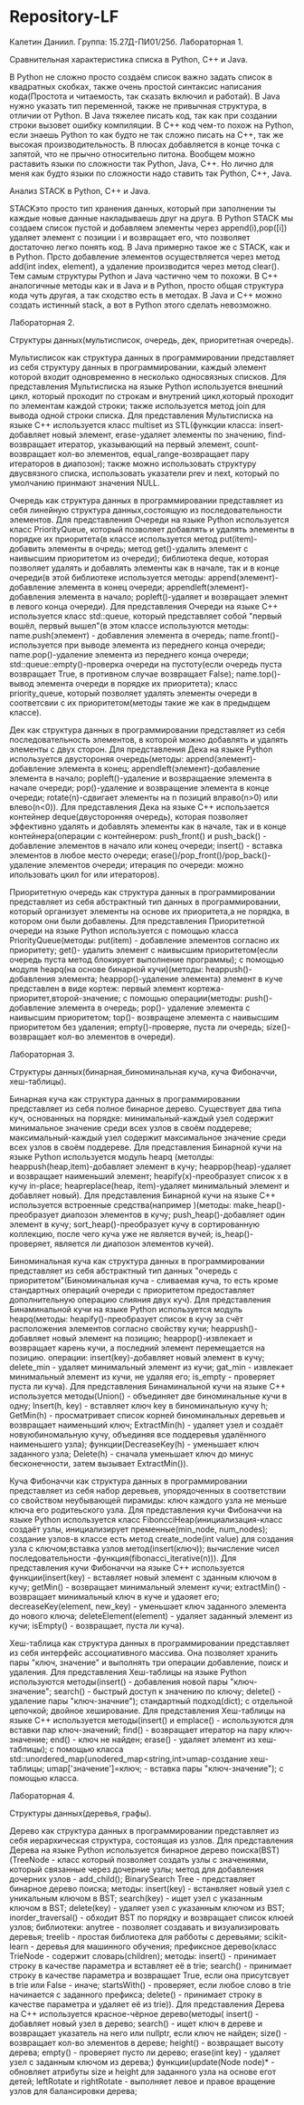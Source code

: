 # Repository-LF
Калетин Даниил. Группа: 15.27Д-ПИ01/25б.
Лабораторная 1.

Сравнительная характеристика списка в Python, C++ и Java.

В Python не сложно просто создаём список важно задать список в квадратных скобках, также очень простой синтаксис написания кода(Простота и читаемость, так сказать включил и работай). В Java нужно указать тип переменной, также не привычная структура, в отличии от Python. В Java тяжелее писать код, так как при создании строки вызовет ошибку компиляции. В C++ код чем-то похож на Python, если знаешь Python то как будто не так сложно писать на C++, так же высокая производительность. В плюсах добавляется в конце точка с запятой, что не прычно относительно питона. Вообщем можно раставить языки по сложности так Python, Java, C++. Но лично для меня как будто языки по сложности надо ставить так Python, C++, Java.

Анализ STACK в Python, C++ и Java.

STACKэто просто тип хранения данных, который при заполнении ты каждые новые данные накладываешь друг на друга.
В Python STACK мы создаем список пустой и добавляем элементы через append(i),pop([i]) удаляет элемент с позиции i и возвращает его, что позволяет достаточно легко понять код. В Java примерно такое же с STACK, как и в Python. Прсто добавление элементов осуществляется через метод add(int index, element), а удаление производится через метод clear(). Тем самым структуры Python и Java частично чем то похожи. В C++ аналогичные методы как и в Java и в Python, просто общая структура кода чуть другая, а так сходство есть в методах. В Java и C++ можно создать истинный stack, а вот в Python этого сделать невозможно.

Лабораторная 2.

Структуры данных(мультисписок, очередь, дек, приоритетная очередь).

Мультисписок как структура данных в программировании представляет из себя структуру данных в программировании, каждый элемент которой входит одновременно в несколько односвязных списков. Для представления Мультисписка на языке Python используется внешний цикл, который проходит по строкам и внутрений цикл,который проходит по элементам каждой строки; также используется метод join для вывода одной строки списка. Для представления Мультисписка на языке C++ используется класс multiset из STL(функции класса: insert-добавляет новый элемент, erase-удаляет элементы по значению, find-возвращает итератор, указывающий на первый элемент, count-возвращает кол-во элементов, equal_range-возвращает пару итераторов в диапозон); также можно использовать структуру двусвязного списка, использовать указатели prev и next, который по умолчанию принмают значения NULL.

Очередь как структура данных в программировании представляет из себя линейную структура данных,состоящую из последовательности элементов. Для представления Очереди на языке Python используется класс PriorityQueue, который позволяет добавлять и удалять элементы в порядке их приоритета(в классе используется метод put(item)- добавить элементы в очредь; метод get()-удалить элемент с наивысшим приоритетом из очереди); библиотека deque, которая позволяет удалять и добавлять элементы как в начале, так и в конце очереди(в этой библиотеке используется методы: append(элемент)-добавление элемента в конец очереди; appendleft(элемент)-добавления элемента в начало; popleft()-удаляет и возвращает элемнт в левого конца очереди). Для представления Очереди на языке C++ используется класс std::queue, который представляет собой "первый вошёл, первый вышел"(в этом классе используются методы: name.push(элемент) - добавления элемента в очередь; name.front()-используется при выводе элемента из переднего конца очереди; name.pop()-удаление элемента из переднего конца очереди; std::queue::empty()-проверка очереди на пустоту(если очередь пуста возвращает True, в противном случае возвращает False); name.top()-вывод элемента очереди в порядке их приоритета); класс priority_queue, который позволяет удалять элементы очереди в соответсвии с их приоритетом(методы такие же как в предыдщем классе).

Дек как структура данных в программировании представляет из себя последовательность элементов, в которой можно добавлять и удалять элементы с двух сторон. Для представления Дека на языке Python используется двустороняя очередь(методы: append(элемент)-добавление элемента в конец; appendleft(элемент)-добавление элемента в начало; popleft()-удаление и возвращаение элемента в начале очереди; pop()-удаление и возвращение элемента в конце очереди; rotate(n)-сдвигает элементы на n позиций вправо(n>0) или влево(n<0)). Для представления Дека на языке C++ использается контейнер deque(двусторонняя очередь), которая позволяет эффективно удалять и добавлять элементы как в начале, так и в конце контейнера(операции с контейнером: push_front() и push_back() - добавление элементов в начало или конец очереди; insert() - вставка элементов в любое место очереди; erase()/pop_front()/pop_back()- удаление элементов очереди; итерация по очереди: можно ипользовать цкил for или итераторов).

Приоритетную очередь как структура данных в программировании представляет из себя абстрактный тип данных в программировании, который организует элементы на основе их приоритета,а не порядка, в котором они были добавлены. Для представления Приоритетной очереди на языке Python используется с помощью класса PriorityQueue(методы: put(item) - добавление элементов согласно их приоритету; get()- удалить элемент с наивысшим приоритетом(если очередь пуста метод блокирует выполнение программы); с помощью модуля heapq(на основе бинарной кучи)(методы: heappush()-добавления элемента; heappop()-удаление элемента) элемент в куче представлен в виде кортеж: первый элемент кортежа-приоритет,второй-значение; с помощью операции(методы: push()-добавление элемента в очередь; pop()- удаление элемента с наивысшим приоритетом; top()- возвращене элемента с наивысшим приоритетом без удаления; empty()-проверяе, пуста ли очередь; size()-возвращает кол-во элементов в очереди).

Лабораторная 3.

Структуры данных(бинарная_биноминальная куча, куча Фибоначчи, хеш-таблицы).

Бинарная куча как структура данных в программировании представляет из себя полное бинарное дерево. Существует два типа куч, основанных на порядке: минимальный-каждый узел содержит минимальное значение среди всех узлов в своём поддереве; максимальный-каждый узел содержит максимальное значение среди всех узлов в своём поддереве. Для представления Бинарной кучи на языке Python используется модуль heapq (метолды: heappush(heap,item)-добавляет элемент в кучу; heappop(heap)-удаляет и возвращает наименьший элемент; heapify(x)-преобразует список x в кучу in-place; heapreplace(heap, item)-удаляет минимальный элемент и добавляет новый). Для представления Бинарной кучи на языке C++ используется встроенные средства(например <algorithm>)(методы: make_heap()-преобразует диапозон элементов в кучу; push_heap()-добавляет один элемент в кучу; sort_heap()-преобразует кучу в сортированную коллекцию, после чего куча уже не является вучей; is_heap()-проверяет, является ли диапозон элементов кучей).

Биноминальная куча как структура данных в программировании представляет из себя абстрактный тип данных "очередь с приоритетом"(Биноминальная куча - сливаемая куча, то есть кроме стандартных операций очереди с приоритетом предоставляет дополнительную операцию слияния двух куч). Для представления Бинаминальной кучи на языке Python используется модуль heapq(методы: heapify()-преобразует список в кучу за счёт расположения элементов согласно свойству кучи; heappush()-добавляет новый элемент на позицию; heappop()-извлекает и возвращает карень кучи, а последний элемент перемещается на позицию. операции: insert(key)-добавляет новый элемент в кучу; delete_min - удаляет минимальный элемент из кучи; gat_min - извлекает минимальный элемент из кучи, не удаляя его; is_empty - проверяет пуста ли куча). Для представления Бинаминальной кучи на языке C++ используется методы(Union() - объединяет две биноминальные кучи в одну; Insert(h, key) - вставляет ключ key в биноминальную кучу h; GetMin(h) - просматривает список корней биноминальных деревьев и возвращает наименьший ключ; ExtractMin(h) - удаляет узел и создаёт новуюбиномальную кучу, объединяя все поддеревья удалённого наименьшего узла); функции(DecreaseKey(h) - уменьшает ключ заданного узла; Delete(h) - сначала уменьшает ключ до минус бесконечности, затем вызывает ExtractMin()).

Куча Фибоначчи как структура данных в программировании представляет из себя набор деревьев, упорядоченных в соответствии со свойством неубывающей пирамиды: ключ каждого узла не меньше ключа его родитеьского узла. Для представления кучи Фибоначчи на языке Python используется класс FiboncciHeap(инициализация-класс создаёт узлы, инициализирует пременные(min_node, num_nodes); создание узлов-в классе есть метод create_node(int value) для создания узла с ключом;вставка узлов метод(insert(ключ)); вычисление чисел последовательности -функция(fibonacci_iterative(n))). Для представления кучи Фибоначчи на языке C++ используется функции(insert(key) - вставляет новый элемент с зданным ключом в кучу; getMin() - возвращает минимальный элемент кучи; extractMin() - возвращает минимальный ключ в куче и удаояет его; decreaseKey(element, new_key) - уменьшает ключ заданного элемента до нового ключа; deleteElement(element) - удаляет заданный элемент из кучи; isEmpty() - возвращает, пуста ли куча).

Хеш-таблица как структура данных в программировании представляет из себя интерфейс ассоциативного массива. Она позволяет хранить пары "ключ, значение"  и выполнять три операции добавление, поиск и удаления. Для представления Хеш-таблицы на языке Python используются методы(insert() - добавления новой пары "ключ-значение"; search() - быстрый доступ к значению по ключу; delete() - удаление пары "ключ-значние"); стандартный подход(dict); с отдельной цепочкой; двойное хеширование. Для представления Хеш-таблицы на языке C++ используется методы(insert() и emplace() - используются для вставки пар ключ-значений; find() - возвращает итератор на пару ключ-значение; end() -  ключ не найден; erase() - удаляет элемент из хеш-таблицы); с помощью класса std::unordered_map(unodered_map<string,int>umap-создание хеш-таблицы; umap['значение']=ключ; - вставка пары "ключ-значение"); с помощью класса.

Лабораторная 4.

Структуры данных(деревья, графы).

Дерево как структура данных в программировании представляет из себя иерархическая структура, состоящая из узлов. Для представления Дерева на языке Python используется бинарное дерево поиска(BST)(TreeNode - класс который позволяет создать узлы с значениями, который связанные через дочерние узлы; метод для добавления дочерних узлов - add_child(); BinarySearch Tree - представляет бинарное дерево поиска; методы: insert(key) - встанвляет новый узел с уникальным ключом в BST; search(key) - ищет узел с указанным ключом в BST; delete(key) - удаляет узел с указанным ключом из BST; inorder_traversal() - обходит BST по порядку и возвращает список клюей узлов; библиотеки: anytree - позволяет создавать и визуализировать деревья; treelib - простая библиотека для рабботы с деревьями; scikit-learn - деревья для машинного обучения; префиксное дерево(класс TrieNode - содержит словарь(children); методы: insert() - принимает строку в качестве параметра и вставляет её в trie; search() - принимает строку в качестве параметра и возвращает True, если она присутсвует в trie или False - иначе; startsWith() - проверяет, если любое слово в trie начинается с заданного префикса; delete() - принимает строку в качестве параметра и удаляет её из trie)). Для представления Дерева на C++ используется красное-чёрное дерево(методы( insert() - добавляет новый узел в дерево; search() - ищет ключ в дереве и возвращает указатель на него или nullptr, если ключ не найден; size() - возвращает кол-во элементов в дереве; height() - возвращает высоту дерева; empty() - проверяет пусто ли дерево; erase(int key) - удаляет узел с заданным ключом из дерева;) функции(update(Node node)* - обновляет атрибуты size и height для заданного узла на основе егот детей; leftRotate и rightRotate - выполняет левое и правое вращение узлов для балансировки дерева;
